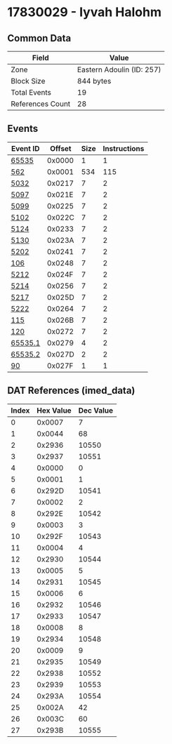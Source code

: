# 17830029 - Iyvah Halohm

## Common Data

| Field            | Value                     |
|------------------|---------------------------|
| Zone             | Eastern Adoulin (ID: 257) |
| Block Size       | 844 bytes                 |
| Total Events     | 19                        |
| References Count | 28                        |

## Events

| Event ID                | Offset   |   Size |   Instructions |
|-------------------------|----------|--------|----------------|
| [65535](./65535.md)     | 0x0000   |      1 |              1 |
| [562](./562.md)         | 0x0001   |    534 |            115 |
| [5032](./5032.md)       | 0x0217   |      7 |              2 |
| [5097](./5097.md)       | 0x021E   |      7 |              2 |
| [5099](./5099.md)       | 0x0225   |      7 |              2 |
| [5102](./5102.md)       | 0x022C   |      7 |              2 |
| [5124](./5124.md)       | 0x0233   |      7 |              2 |
| [5130](./5130.md)       | 0x023A   |      7 |              2 |
| [5202](./5202.md)       | 0x0241   |      7 |              2 |
| [106](./106.md)         | 0x0248   |      7 |              2 |
| [5212](./5212.md)       | 0x024F   |      7 |              2 |
| [5214](./5214.md)       | 0x0256   |      7 |              2 |
| [5217](./5217.md)       | 0x025D   |      7 |              2 |
| [5222](./5222.md)       | 0x0264   |      7 |              2 |
| [115](./115.md)         | 0x026B   |      7 |              2 |
| [120](./120.md)         | 0x0272   |      7 |              2 |
| [65535.1](./65535.1.md) | 0x0279   |      4 |              2 |
| [65535.2](./65535.2.md) | 0x027D   |      2 |              2 |
| [90](./90.md)           | 0x027F   |      1 |              1 |

## DAT References (imed_data)

|   Index | Hex Value   |   Dec Value |
|---------|-------------|-------------|
|       0 | 0x0007      |           7 |
|       1 | 0x0044      |          68 |
|       2 | 0x2936      |       10550 |
|       3 | 0x2937      |       10551 |
|       4 | 0x0000      |           0 |
|       5 | 0x0001      |           1 |
|       6 | 0x292D      |       10541 |
|       7 | 0x0002      |           2 |
|       8 | 0x292E      |       10542 |
|       9 | 0x0003      |           3 |
|      10 | 0x292F      |       10543 |
|      11 | 0x0004      |           4 |
|      12 | 0x2930      |       10544 |
|      13 | 0x0005      |           5 |
|      14 | 0x2931      |       10545 |
|      15 | 0x0006      |           6 |
|      16 | 0x2932      |       10546 |
|      17 | 0x2933      |       10547 |
|      18 | 0x0008      |           8 |
|      19 | 0x2934      |       10548 |
|      20 | 0x0009      |           9 |
|      21 | 0x2935      |       10549 |
|      22 | 0x2938      |       10552 |
|      23 | 0x2939      |       10553 |
|      24 | 0x293A      |       10554 |
|      25 | 0x002A      |          42 |
|      26 | 0x003C      |          60 |
|      27 | 0x293B      |       10555 |
